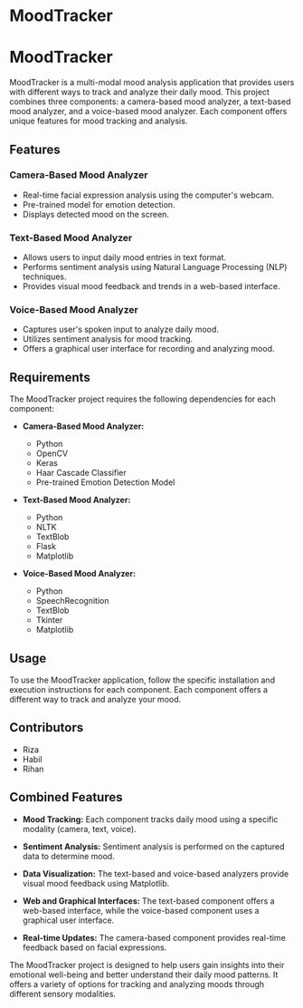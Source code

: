 # MoodTracker
# MoodTracker

MoodTracker is a multi-modal mood analysis application that provides users with different ways to track and analyze their daily mood. This project combines three components: a camera-based mood analyzer, a text-based mood analyzer, and a voice-based mood analyzer. Each component offers unique features for mood tracking and analysis.

## Features

### Camera-Based Mood Analyzer

- Real-time facial expression analysis using the computer's webcam.
- Pre-trained model for emotion detection.
- Displays detected mood on the screen.

### Text-Based Mood Analyzer

- Allows users to input daily mood entries in text format.
- Performs sentiment analysis using Natural Language Processing (NLP) techniques.
- Provides visual mood feedback and trends in a web-based interface.

### Voice-Based Mood Analyzer

- Captures user's spoken input to analyze daily mood.
- Utilizes sentiment analysis for mood tracking.
- Offers a graphical user interface for recording and analyzing mood.

## Requirements

The MoodTracker project requires the following dependencies for each component:

- **Camera-Based Mood Analyzer:**
  - Python
  - OpenCV
  - Keras
  - Haar Cascade Classifier
  - Pre-trained Emotion Detection Model

- **Text-Based Mood Analyzer:**
  - Python
  - NLTK
  - TextBlob
  - Flask
  - Matplotlib

- **Voice-Based Mood Analyzer:**
  - Python
  - SpeechRecognition
  - TextBlob
  - Tkinter
  - Matplotlib

## Usage

To use the MoodTracker application, follow the specific installation and execution instructions for each component. Each component offers a different way to track and analyze your mood.

## Contributors

- Riza
- Habil
- Rihan

## Combined Features

- **Mood Tracking:** Each component tracks daily mood using a specific modality (camera, text, voice).

- **Sentiment Analysis:** Sentiment analysis is performed on the captured data to determine mood.

- **Data Visualization:** The text-based and voice-based analyzers provide visual mood feedback using Matplotlib.

- **Web and Graphical Interfaces:** The text-based component offers a web-based interface, while the voice-based component uses a graphical user interface.

- **Real-time Updates:** The camera-based component provides real-time feedback based on facial expressions.

The MoodTracker project is designed to help users gain insights into their emotional well-being and better understand their daily mood patterns. It offers a variety of options for tracking and analyzing moods through different sensory modalities.
